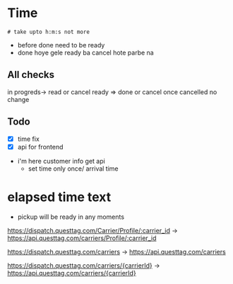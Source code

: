 # Time
```
# take upto h:m:s not more
```
- before done need to be ready
- done hoye gele ready ba cancel hote parbe na

## All checks
in progreds-> read or cancel
ready => done or cancel
once cancelled no change


## Todo
 -[x] time fix
 -[x] api for frontend
 - i'm here customer info get api
   - set time only once/ arrival time

# elapsed time text
- pickup will be ready in any moments

https://dispatch.questtag.com/Carrier/Profile/:carrier_id   ->     https://api.questtag.com/carriers/Profile/:carrier_id

https://dispatch.questtag.com/carriers ->  https://api.questtag.com/carriers


https://dispatch.questtag.com/carriers/{carrierId} ->  https://api.questtag.com/carriers/{carrierId}